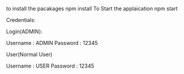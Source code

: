 to install the pacakages npm install
To Start the applaication npm start


Credentials:

Login(ADMIN):

Username : ADMIN
Password : 12345

User(Normal User) 


Username : USER
Password : 12345
